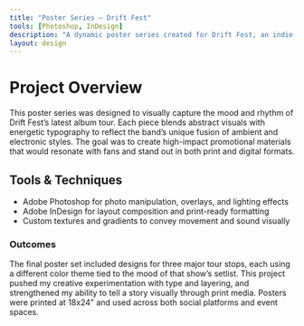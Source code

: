 ```yaml
---
title: "Poster Series – Drift Fest"
tools: [Photoshop, InDesign]
description: "A dynamic poster series created for Drift Fest, an indie-electronic music band known for atmospheric soundscapes and high-energy performances."
layout: design
---
```


# Project Overview

This poster series was designed to visually capture the mood and rhythm of Drift Fest’s latest album tour. Each piece blends abstract visuals with energetic typography to reflect the band’s unique fusion of ambient and electronic styles. The goal was to create high-impact promotional materials that would resonate with fans and stand out in both print and digital formats.

## Tools & Techniques

- Adobe Photoshop for photo manipulation, overlays, and lighting effects  
- Adobe InDesign for layout composition and print-ready formatting  
- Custom textures and gradients to convey movement and sound visually

### Outcomes

The final poster set included designs for three major tour stops, each using a different color theme tied to the mood of that show’s setlist. This project pushed my creative experimentation with type and layering, and strengthened my ability to tell a story visually through print media. Posters were printed at 18x24" and used across both social platforms and event spaces.
